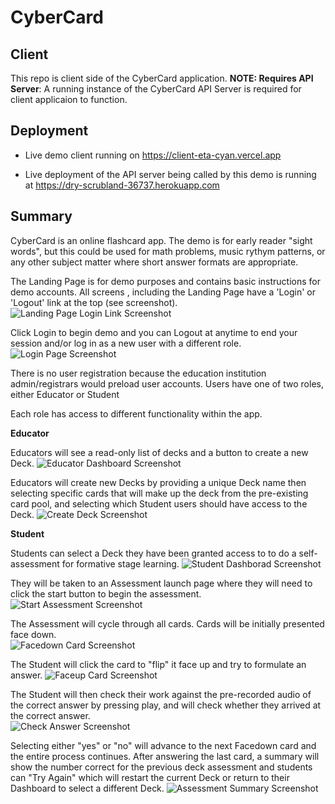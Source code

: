# CyberCard

## Client

This repo is client side of the CyberCard application. **NOTE: Requires API Server**: A running instance of the CyberCard API Server is required for client applicaion to function.

## Deployment

- Live demo client running on <https://client-eta-cyan.vercel.app>

- Live deployment of the API server being called by this demo is running at <https://dry-scrubland-36737.herokuapp.com>

## Summary

CyberCard is an online flashcard app. The demo is for early reader "sight words", but this could be used for math problems, music rythym patterns, or any other subject matter where short answer formats are appropriate.

The Landing Page is for demo purposes and contains basic instructions for demo accounts. All screens , including the Landing Page have a 'Login' or 'Logout' link at the top (see screenshot).
![Landing Page Login Link Screenshot](./README_Screenshots/LandingPage.png?s=320)

Click Login to begin demo and you can Logout at anytime to end your session and/or log in as a new user with a different role.
![Login Page Screenshot](./README_Screenshots/LoginForm.png?s=320)

There is no user registration because the education institution admin/registrars would preload user accounts. Users have one of two roles, either Educator or Student

Each role has access to different functionality within the app.

**Educator**

Educators will see a read-only list of decks and a button to create a new Deck.
![Educator Dashboard Screenshot](./README_Screenshots/Educator.png?s=320)

Educators will create new Decks by providing a unique Deck name then selecting specific cards that will make up the deck from the pre-existing card pool, and selecting which Student users should have access to the Deck.
![Create Deck Screenshot](./README_Screenshots/CreateDeck.png?s=320)

**Student**

Students can select a Deck they have been granted access to to do a self-assessment for formative stage learning.
![Student Dashborad Screenshot](./README_Screenshots/Student.png?s=320)

They will be taken to an Assessment launch page where they will need to click the start button to begin the assessment.
![Start Assessment Screenshot](./README_Screenshots/Start.png?s=320)

The Assessment will cycle through all cards. Cards will be initially presented face down.  
![Facedown Card Screenshot](./README_Screenshots/Facedown.png?s=320)

The Student will click the card to "flip" it face up and try to formulate an answer.
![Faceup Card Screenshot](./README_Screenshots/Faceup.png?s=320)

The Student will then check their work against the pre-recorded audio of the correct answer by pressing play, and will check whether they arrived at the correct answer.  
![Check Answer Screenshot](./README_Screenshots/CheckAnswer.png?s=320)

Selecting either "yes" or "no" will advance to the next Facedown card and the entire process continues. After answering the last card, a summary will show the number correct for the previous deck assessment and students can "Try Again" which will restart the current Deck or return to their Dashboard to select a different Deck.
![Assessment Summary Screenshot](./README_Screenshots/Summary.png?s=320)
